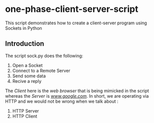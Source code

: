 # one-phase-client-server-script

This script demonstrates how to create a client-server program using Sockets in Python

## Introduction

The script sock.py does the following:
1. Open a Socket
2. Connect to a Remote Server
3. Send some data
4. Recive a reply 

The *Client* here is the *web browser* that is being mimicked in the script whereas the *Server* is *www.google.com*. In short, 
we are operating via HTTP and we would not be wrong when we talk about :

1. HTTP Server
2. HTTP Client

